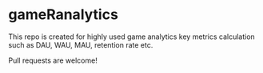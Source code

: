 # gameRanalytics
This repo is created for highly used game analytics key metrics calculation such as DAU, WAU, MAU, retention rate etc.

Pull requests are welcome! 
